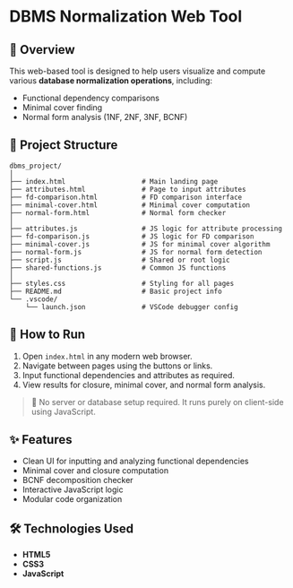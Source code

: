 
# DBMS Normalization Web Tool

## 📝 Overview

This web-based tool is designed to help users visualize and compute various **database normalization operations**, including:
- Functional dependency comparisons
- Minimal cover finding
- Normal form analysis (1NF, 2NF, 3NF, BCNF)

## 📁 Project Structure

```
dbms_project/
│
├── index.html                   # Main landing page
├── attributes.html              # Page to input attributes
├── fd-comparison.html           # FD comparison interface
├── minimal-cover.html           # Minimal cover computation
├── normal-form.html             # Normal form checker
│
├── attributes.js                # JS logic for attribute processing
├── fd-comparison.js             # JS logic for FD comparison
├── minimal-cover.js             # JS for minimal cover algorithm
├── normal-form.js               # JS for normal form detection
├── script.js                    # Shared or root logic
├── shared-functions.js          # Common JS functions
│
├── styles.css                   # Styling for all pages
├── README.md                    # Basic project info
└── .vscode/
    └── launch.json              # VSCode debugger config
```

## 🚀 How to Run

1. Open `index.html` in any modern web browser.
2. Navigate between pages using the buttons or links.
3. Input functional dependencies and attributes as required.
4. View results for closure, minimal cover, and normal form analysis.

> 📌 No server or database setup required. It runs purely on client-side using JavaScript.

## ✨ Features

- Clean UI for inputting and analyzing functional dependencies
- Minimal cover and closure computation
- BCNF decomposition checker
- Interactive JavaScript logic
- Modular code organization

## 🛠️ Technologies Used

- **HTML5**
- **CSS3**
- **JavaScript**
